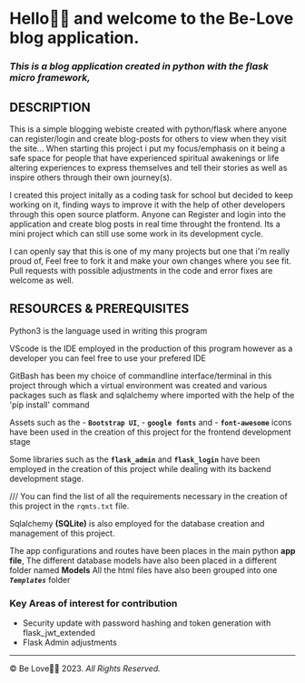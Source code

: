 # Hello👋🏿 and welcome to the Be-Love blog application.

### *This is a blog application created in python with the flask micro framework,* 
## DESCRIPTION
This is a simple blogging webiste created with python/flask where anyone can register/login and create blog-posts for others to view when they visit the site...
When starting this project i put my focus/emphasis on it being a safe space for people that have experienced spiritual awakenings or life altering experiences to express themselves and tell their stories as well as inspire others through their own journey(s).

I created this project initally as a coding task for school but decided to keep working on it,
finding ways to improve it with the help of other developers through this open source platform.
Anyone can Register and login into the application and create blog posts in real time throught the frontend.
Its a mini project which can still use some work in its development cycle.

I can openly say that this is one of my many projects but one that i'm really proud of,
Feel free to fork it and make your own changes where you see fit. 
Pull requests with possible adjustments in the code and error fixes are welcome as well.

## RESOURCES & PREREQUISITES
Python3 is the language used in writing this program

VScode is the IDE employed in the production of this program however as a developer you can feel free to use your prefered IDE

GitBash has been my choice of commandline interface/terminal in this project through which a virtual environment was created and various packages such as flask and sqlalchemy where imported with the help of the 'pip install' command

Assets such as the - __`Bootstrap UI`__, - __`google fonts`__ and - __`font-awesome`__ icons have been used in
the creation of this project for the frontend development stage

Some libraries such as the __`flask_admin`__ and __`flask_login`__ have been employed in the creation of this project while dealing
with its backend development stage. 

/// You can find the list of all the requirements necessary in the creation of this project in the `rqmts.txt` file.

Sqlalchemy **__(SQLite)__** is also employed for the database creation and management of this project.

The app configurations and routes have been places in the main python __**app file**__,
The different database models have also been placed in a different folder named __**Models**__
All the html files have also been grouped into one ***__`Templates`__*** folder

### Key Areas of interest for contribution
- Security update with password hashing and token generation with flask_jwt_extended
- Flask Admin adjustments
_________________________________________
&copy; Be Love🍃🍂 2023.   *All Rights Reserved.*
